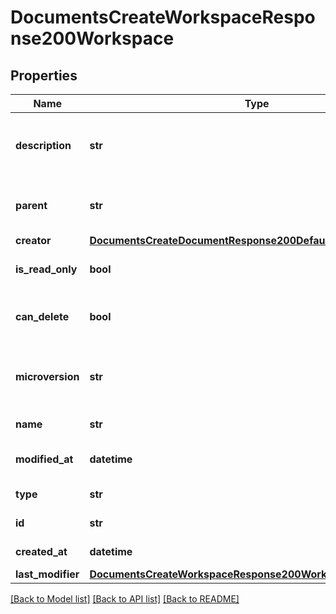 # DocumentsCreateWorkspaceResponse200Workspace

## Properties
Name | Type | Description | Notes
------------ | ------------- | ------------- | -------------
**description** | **str** | User-provided description of workspace | [optional] 
**parent** | **str** | ID of workspace&#39;s parent version | [optional] 
**creator** | [**DocumentsCreateDocumentResponse200DefaultWorkspaceCreator**](DocumentsCreateDocumentResponse200DefaultWorkspaceCreator.md) |  | [optional] 
**is_read_only** | **bool** | Whether workspace is read-only | [optional] 
**can_delete** | **bool** | Whether workspace can be deleted | [optional] 
**microversion** | **str** | Current document microversion ID of workspace | [optional] 
**name** | **str** | name of workspace | [optional] 
**modified_at** | **datetime** | Last modification date | [optional] 
**type** | **str** | Type of record | [optional] 
**id** | **str** | ID of workspace | [optional] 
**created_at** | **datetime** | Creation date | [optional] 
**last_modifier** | [**DocumentsCreateWorkspaceResponse200WorkspaceLastModifier**](DocumentsCreateWorkspaceResponse200WorkspaceLastModifier.md) |  | [optional] 

[[Back to Model list]](../README.md#documentation-for-models) [[Back to API list]](../README.md#documentation-for-api-endpoints) [[Back to README]](../README.md)


